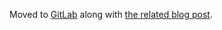Moved to [GitLab](https://gitlab.com/stiemannkj1/example-git-project) along with [the related blog post](http://stiemannkj1.gitlab.io/version-control/).

